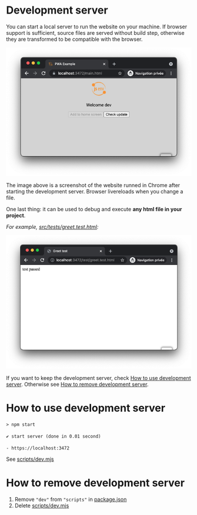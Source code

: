 # Development server

You can start a local server to run the website on your machine.
If browser support is sufficient, source files are served without build step, otherwise they are transformed to be compatible with the browser.

![stuff](./pwa_dev_server.png)

The image above is a screenshot of the website runned in Chrome after starting the development server. Browser livereloads when you change a file.

One last thing: it can be used to debug and execute **any html file in your project**.

_For example, [src/tests/greet.test.html](../../src/tests/greet.test.html):_

![stuff](./greet_test_chrome.png)

If you want to keep the development server, check [How to use development server](#how-to-use-development-server). Otherwise see [How to remove development server](#how-to-remove-development-server).

# How to use development server

```console
> npm start

✔ start server (done in 0.01 second)

- https://localhost:3472
```

See [scripts/dev.mjs](../../scripts/dev.mjs)

# How to remove development server

1. Remove `"dev"` from `"scripts"` in [package.json](../../package.json#L26)
2. Delete [scripts/dev.mjs](../../scripts/dev.mjs)
